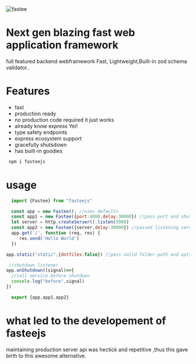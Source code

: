 ![fastee](https://fasteejs.top/icon.svg "fasteejs") 
# Next gen blazing fast web application framework

full featured backend webframework
Fast, Lightweight,Built-in zod schema validator..

# Features
 * fast
 * production ready
 * no production code required it just works
 * already know express Yei!
 * type safety endpoints
 * express ecosystem support
 * gracefully shutsdown
 * has built-in goodies

 ```bash
  npm i fasteejs
 ```
 # usage
 
 ```js
   import {Fastee} from "fasteejs"

   const app = new Fastee(); //uses defaults
   const app1 = new Fastee({port:4000,delay:30000}) //pass port and shutdown delay
   let server = http.createServer().listen(5000)
   const app2 = new Fastee({server,delay:30000}) //passed listening server must be already running
   app.get('/', function (req, res) {
      res.send('Hello World')
   })

app.static("static",{dotfiles:false}) //pass valid folder path and optional config

  //shutdown listener
 app.onShutdown((signal)=>{
   //call service before shutdown
   console.log("before",signal)
 })

   export {app,app1,app2}
 ```

# what led to the developement of fasteejs
 maintaining production server api was  hectick and repetitive ,thus this gave birth to this awesome alternative.

